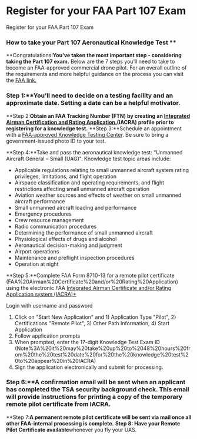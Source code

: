 # Register for your FAA Part 107 Exam

Register for your FAA Part 107 Exam

### How to take your Part 107 Aeronautical Knowledge Test **
**Congratulations!**You’ve taken the most important step - considering taking the Part 107 exam.**
Below are the 7 steps you’ll need to take to become an FAA-approved commercial drone pilot. For an overall outline of the requirements and more helpful guidance on the process you can visit the [FAA link.](https%3A//www.faa.gov/uas/commercial_operators/become_a_drone_pilot#ftp)

### Step 1:**You’ll need to decide on a testing facility and an approximate date. Setting a date can be a helpful motivator.
**Step 2:**Obtain an FAA Tracking Number (FTN) by creating an [Integrated Airman Certification and Rating Application.](https%3A//iacra.faa.gov/IACRA/)(IACRA) profile prior to registering for a knowledge test.**
**Step 3:**Schedule an appointment with a [FAA-approved Knowledge Testing Center](https%3A//faa.psiexams.com/faa/login).
Be sure to bring a government-issued photo ID to your test.

**Step 4:**Take and pass the aeronautical knowledge test: "Unmanned Aircraft General – Small (UAG)". Knowledge test topic areas include:

- Applicable regulations relating to small unmanned aircraft system rating privileges, limitations, and flight operation
- Airspace classification and operating requirements, and flight restrictions affecting small unmanned aircraft operation
- Aviation weather sources and effects of weather on small unmanned aircraft performance
- Small unmanned aircraft loading and performance
- Emergency procedures
- Crew resource management
- Radio communication procedures
- Determining the performance of small unmanned aircraft
- Physiological effects of drugs and alcohol
- Aeronautical decision-making and judgment
- Airport operations
- Maintenance and preflight inspection procedures
- Operation at night

**Step 5:**Complete FAA Form 8710-13 for a remote pilot certificate (FAA%20Airman%20Certificate%20and/or%20Rating%20Application) using the electronic FAA [Integrated Airman Certificate and/or Rating Application system (IACRA)*](https%3A//iacra.faa.gov/IACRA/)

Login with username and password

1. Click on "Start New Application" and 1) Application Type "Pilot", 2) Certifications "Remote Pilot", 3) Other Path Information, 4) Start Application
2. Follow application prompts
3. When prompted, enter the 17-digit Knowledge Test Exam ID (Note%3A%20it%20may%20take%20up%20to%2048%20hours%20from%20the%20test%20date%20for%20the%20knowledge%20test%20to%20appear%20in%20IACRA)
4. Sign the application electronically and submit for processing.

### Step 6:**A confirmation email will be sent when an applicant has completed the TSA security background check. This email will provide instructions for printing a copy of the temporary remote pilot certificate from IACRA.
**Step 7:**A permanent remote pilot certificate will be sent via mail once all other FAA-internal processing is complete.**
**Step 8: Have your Remote Pilot Certificate available**whenever you fly your UAS.